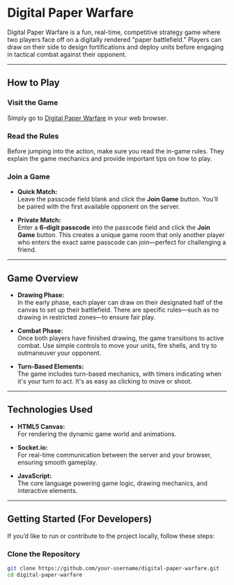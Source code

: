 # Digital Paper Warfare

Digital Paper Warfare is a fun, real-time, competitive strategy game where two players face off on a digitally rendered "paper battlefield." Players can draw on their side to design fortifications and deploy units before engaging in tactical combat against their opponent.

---

## How to Play

### Visit the Game
Simply go to [Digital Paper Warfare](https://digital-paper-warfare.onrender.com/) in your web browser.

### Read the Rules
Before jumping into the action, make sure you read the in-game rules. They explain the game mechanics and provide important tips on how to play.

### Join a Game

- **Quick Match:**  
  Leave the passcode field blank and click the **Join Game** button. You'll be paired with the first available opponent on the server.

- **Private Match:**  
  Enter a **6-digit passcode** into the passcode field and click the **Join Game** button. This creates a unique game room that only another player who enters the exact same passcode can join—perfect for challenging a friend.

---

## Game Overview

- **Drawing Phase:**  
  In the early phase, each player can draw on their designated half of the canvas to set up their battlefield. There are specific rules—such as no drawing in restricted zones—to ensure fair play.

- **Combat Phase:**  
  Once both players have finished drawing, the game transitions to active combat. Use simple controls to move your units, fire shells, and try to outmaneuver your opponent.

- **Turn-Based Elements:**  
  The game includes turn-based mechanics, with timers indicating when it's your turn to act. It's as easy as clicking to move or shoot.

---

## Technologies Used

- **HTML5 Canvas:**  
  For rendering the dynamic game world and animations.

- **Socket.io:**  
  For real-time communication between the server and your browser, ensuring smooth gameplay.

- **JavaScript:**  
  The core language powering game logic, drawing mechanics, and interactive elements.

---

## Getting Started (For Developers)

If you’d like to run or contribute to the project locally, follow these steps:

### Clone the Repository
```bash
git clone https://github.com/your-username/digital-paper-warfare.git
cd digital-paper-warfare
